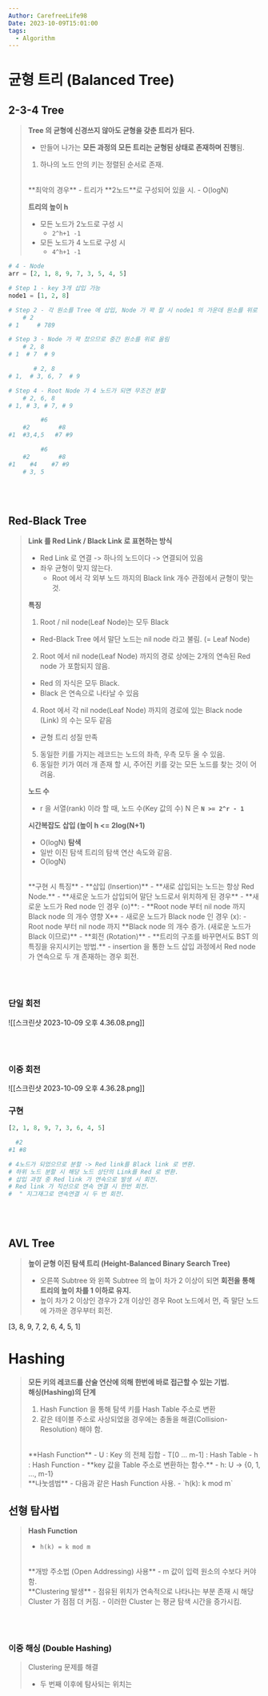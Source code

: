 ```yaml
---
Author: CarefreeLife98
Date: 2023-10-09T15:01:00
tags:
  - Algorithm
---
```

# 균형 트리 (Balanced Tree)
## 2-3-4 Tree
> **Tree 의 균형에 신경쓰지 않아도 균형을 갖춘 트리가 된다.**
> - 만들어 나가는 **모든 과정의 모든 트리는 균형된 상태로 존재하며 진행**됨.
> 1. 하나의 노드 안의 키는 정렬된 순서로 존재.
> <br>
> **최악의 경우**
> - 트리가 **2노드**로 구성되어 있을 시.
> 	- O(logN)
> 
> **트리의 높이 h**
> - 모든 노드가 2노드로 구성 시
> 	- `2^h+1 -1`
> - 모든 노드가 4 노드로 구성 시
> 	- `4^h+1 -1`


```python
# 4 - Node
arr = [2, 1, 8, 9, 7, 3, 5, 4, 5]

# Step 1 - key 3개 삽입 가능
node1 = [1, 2, 8]

# Step 2 - 각 원소를 Tree 에 삽입, Node 가 꽉 찰 시 node1 의 가운데 원소를 위로 올림
	# 2
# 1     # 789

# Step 3 - Node 가 꽉 찼으므로 중간 원소를 위로 올림
	# 2, 8
# 1  # 7  # 9

	   # 2, 8
# 1,  # 3, 6, 7  # 9

# Step 4 - Root Node 가 4 노드가 되면 무조건 분할
	# 2, 6, 8 
# 1, # 3, # 7, # 9

	     #6
	#2        #8
#1  #3,4,5   #7 #9

	     #6
	#2        #8
#1    #4    #7 #9
	# 3, 5
```

<br><br>


## Red-Black Tree
> **Link 를 Red Link / Black Link 로 표현하는 방식**
> - Red Link 로 연결 -> 하나의 노드이다 -> 연결되어 있음
> - 좌우 균형이 맞지 않는다.
> 	- Root 에서 각 외부 노드 까지의 Black link 개수 관점에서 균형이 맞는 것.
> 
> **특징**
> 1. Root / nil node(Leaf Node)는 모두 Black
> 	- Red-Black Tree 에서 말단 노드는 nil node 라고 불림. (= Leaf Node)
> 2. Root 에서 nil node(Leaf Node) 까지의 경로 상에는 2개의 연속된 Red node 가 포함되지 않음.
> 	- Red 의 자식은 모두 Black.
> 	- Black 은 연속으로 나타날 수 있음
> 4. Root 에서 각 nil node(Leaf Node) 까지의 경로에 있는 Black node (Link) 의 수는 모두 같음
> 	- 균형 트리 성질 만족
> 5. 동일한 키를 가지는 레코드는 노드의 좌측, 우측 모두 올 수 있음.
> 6. 동일한 키가 여러 개 존재 할 시, 주어진 키를 갖는 모든 노드를 찾는 것이 어려움.
> 
> **노드 수**
> - r 을 서열(rank) 이라 할 때, 노드 수(Key 값의 수) N 은 **`N >= 2^r - 1`**
>
> **시간복잡도**
> **삽입 (높이 h <= 2log(N+1)**
> - O(logN)
> **탐색**
> - 일반 이진 탐색 트리의 탐색 연산 속도와 같음.
> - O(logN)
> <br>
> **구현 시 특징**
> - **삽입 (Insertion)**
> 	- **새로 삽입되는 노드는 항상 Red Node.**
> 		- **새로운 노드가 삽입되어 말단 노드로서 위치하게 된 경우**
> 			- **새로운 노드가 Red node 인 경우 (o)**: 
> 				- **Root node 부터 nil node 까지 Black node 의 개수 영향 X**
> 			- 새로운 노드가 Black node 인 경우 (x):
> 				- Root node 부터 nil node 까지 **Black node 의 개수 증가. (새로운 노드가 Black 이므로)**
> - **회전 (Rotation)**
> 	- **트리의 구조를 바꾸면서도 BST 의 특징을 유지시키는 방법.**
> 		- insertion 을 통한 노드 삽입 과정에서 Red node 가 연속으로 두 개 존재하는 경우 회전.

<br><br>

### 단일 회전
![[스크린샷 2023-10-09 오후 4.36.08.png]]

<br><br>

### 이중 회전
![[스크린샷 2023-10-09 오후 4.36.28.png]]




### 구현
```python
[2, 1, 8, 9, 7, 3, 6, 4, 5]

  #2
#1 #8

# 4노드가 되었으므로 분할 -> Red link를 Black link 로 변환.
# 하위 노드 분할 시 해당 노드 상단의 Link를 Red 로 변환.
# 삽입 과정 중 Red link 가 연속으로 발생 시 회전.
# Red link 가 직선으로 연속 연결 시 한번 회전.
#  " 지그재그로 연속연결 시 두 번 회전.
```

<br><br>

## AVL Tree
> **높이 균형 이진 탐색 트리 (Height-Balanced Binary Search Tree)**
> - 오른쪽 Subtree 와 왼쪽 Subtree 의 높이 차가 2 이상이 되면 **회전을 통해 트리의 높이 차를 1 이하로 유지.**
> - 높이 차가 2 이상인 경우가 2개 이상인 경우 Root 노드에서 먼, 즉 말단 노드에 가까운 경우부터 회전.

[3, 8, 9, 7, 2, 6, 4, 5, 1]

# Hashing
> **모든 키의 레코드를 산술 연산에 의해 한번에 바로 접근할 수 있는 기법.**
> <br>
> **해싱(Hashing)의 단계**
> 1. Hash Function 을 통해 탐색 키를 Hash Table 주소로 변환
> 2. 같은 테이블 주소로 사상되었을 경우에는 충돌을 해결(Collision-Resolution) 해야 함.
> <br>
> **Hash Function**
> - U : Key 의 전체 집합
> - T[0 ... m-1] : Hash Table
> - h : Hash Function
> 	- **key 값을 Table 주소로 변환하는 함수.**
> 	- h: U -> {0, 1, ..., m-1}
> <br>
> **나눗셈법**
> - 다음과 같은 Hash Function 사용.
> 	- `h(k): k mod m`

## 선형 탐사법
> **Hash Function**
> - `h(k) = k mod m`
> <br>
> **개방 주소법 (Open Addressing) 사용**
> - m 값이 입력 원소의 수보다 커야함.
> <br>
> **Clustering 발생**
> - 점유된 위치가 연속적으로 나타나는 부분 존재 시 해당 Cluster 가 점점 더 커짐.
> 	- 이러한 Cluster 는 평균 탐색 시간을 증가시킴.


<br><br>
### 이중 해싱 (Double Hashing)
> Clustering 문제를 해결
> - 두 번째 이후에 탐사되는 위치는